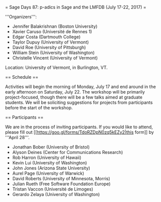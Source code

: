 = Sage Days 87: p-adics in Sage and the LMFDB (July 17-22, 2017) =

'''Organizers''':
 * Jennifer Balakrishnan (Boston University)
 * Xavier Caruso (Université de Rennes 1)
 * Edgar Costa (Dartmouth College)
 * Taylor Dupuy (University of Vermont)
 * David Roe (University of Pittsburgh)
 * William Stein (University of Washington)
 * Christelle Vincent (University of Vermont)

Location: University of Vermont, in Burlington, VT.

== Schedule ==

Activities will begin the morning of Monday, July 17 and end around in the early afternoon on Saturday, July 22.
The workshop will be primarily project-focused, though there will be a few talks aimed at graduate students.  We
will be soliciting suggestions for projects from participants before the start of the workshop.

== Participants ==

We are in the process of inviting participants. 
If you would like to attend, please fill out [[https://goo.gl/forms/TdoRZDpN0zq5kEZy2|this form]] by '''April 28'''. 

 * Jonathan Bober (University of Bristol)
 * Alyson Deines (Center for Communications Research)
 * Rob Harron (University of Hawaii)
 * Kevin Lui (University of Washington)
 * John Jones (Arizona State University)
 * Aurel Page (University of Warwick)
 * David Roberts (University of Minnesota, Morris)
 * Julian Rueth (Free Software Foundation Europe)
 * Tristan Vaccon (Université de Limoges)
 * Gerardo Zelaya (University of Washington)
